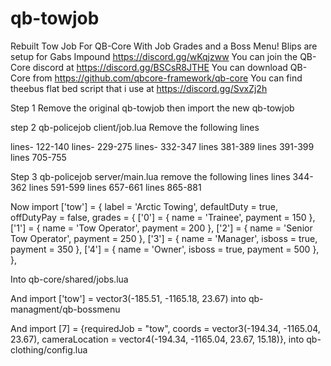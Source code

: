 # qb-towjob
Rebuilt Tow Job For QB-Core With Job Grades and a Boss Menu!
Blips are setup for Gabs Impound https://discord.gg/wKqjzww
You can join the QB-Core discord at https://discord.gg/BSCsR8JTHE
You can download QB-Core from https://github.com/qbcore-framework/qb-core
You can find theebus flat bed script that i use at https://discord.gg/SvxZj2h

Step 1 
Remove the original qb-towjob then import the new qb-towjob

step 2 qb-policejob client/job.lua Remove the following lines

lines- 122-140
lines- 229-275
lines- 332-347
lines 381-389
lines 391-399
lines 705-755

Step 3 qb-policejob server/main.lua remove the following lines
lines 344-362
lines 591-599
lines 657-661
lines 865-881

Now import 
	['tow'] = {
		label = 'Arctic Towing',
		defaultDuty = true,
		offDutyPay = false,
		grades = {
            ['0'] = {
                name = 'Trainee',
                payment = 150
            },
			['1'] = {
                name = 'Tow Operator',
                payment = 200
            },
			['2'] = {
                name = 'Senior Tow Operator',
                payment = 250
            },
			['3'] = {
                name = 'Manager',
				isboss = true,
                payment = 350
            },
			['4'] = {
                name = 'Owner',
				isboss = true,
                payment = 500
            },
        },
        
Into qb-core/shared/jobs.lua

And import 	['tow'] = vector3(-185.51, -1165.18, 23.67) into qb-managment/qb-bossmenu 

And import   [7] = {requiredJob = "tow", coords = vector3(-194.34, -1165.04, 23.67), cameraLocation = vector4(-194.34, -1165.04, 23.67, 15.18)}, into qb-clothing/config.lua
